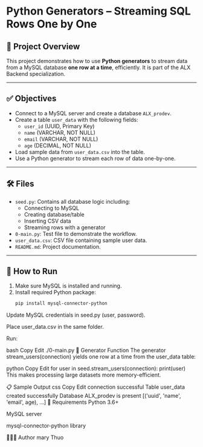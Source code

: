 # Python Generators – Streaming SQL Rows One by One

## 📌 Project Overview

This project demonstrates how to use **Python generators** to stream data from a MySQL database **one row at a time**, efficiently. It is part of the ALX Backend specialization.

---

## ✅ Objectives

- Connect to a MySQL server and create a database `ALX_prodev`.
- Create a table `user_data` with the following fields:
  - `user_id` (UUID, Primary Key)
  - `name` (VARCHAR, NOT NULL)
  - `email` (VARCHAR, NOT NULL)
  - `age` (DECIMAL, NOT NULL)
- Load sample data from `user_data.csv` into the table.
- Use a Python generator to stream each row of data one-by-one.

---

## 🛠️ Files

- `seed.py`: Contains all database logic including:
  - Connecting to MySQL
  - Creating database/table
  - Inserting CSV data
  - Streaming rows with a generator
- `0-main.py`: Test file to demonstrate the workflow.
- `user_data.csv`: CSV file containing sample user data.
- `README.md`: Project documentation.

---

## 🔧 How to Run

1. Make sure MySQL is installed and running.
2. Install required Python package:
   ```bash
   pip install mysql-connector-python
Update MySQL credentials in seed.py (user, password).

Place user_data.csv in the same folder.

Run:

bash
Copy
Edit
./0-main.py
🧠 Generator Function
The generator stream_users(connection) yields one row at a time from the user_data table:

python
Copy
Edit
for user in seed.stream_users(connection):
    print(user)
This makes processing large datasets more memory-efficient.

📋 Sample Output
css
Copy
Edit
connection successful
Table user_data created successfully
Database ALX_prodev is present
[('uuid', 'name', 'email', age), ...]
📌 Requirements
Python 3.6+

MySQL server

mysql-connector-python library

👩🏽‍💻 Author
mary Thuo
